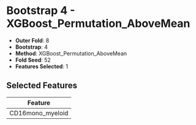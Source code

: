 # Bootstrap 4 - XGBoost_Permutation_AboveMean

- **Outer Fold**: 8
- **Bootstrap**: 4
- **Method**: XGBoost_Permutation_AboveMean
- **Fold Seed**: 52
- **Features Selected**: 1

## Selected Features

| Feature |
|---------|
| CD16mono_myeloid |
